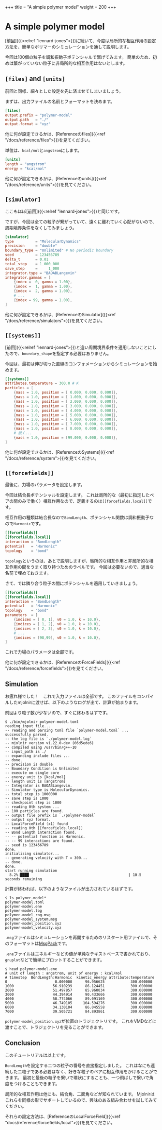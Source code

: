 +++
title  = "A simple polymer model"
weight = 200
+++

# A simple polymer model

[前回]({{<relref "lennard-jones">}})に続いて、今度は局所的な相互作用の設定方法を、簡単なポリマーのシミュレーションを通して説明します。

今回は100個の粒子を調和振動子ポテンシャルで繋げてみます。
簡単のため、初めは繋がっていない粒子に非局所的な相互作用はないとします。

## `[files]` and `[units]`

前回と同様、細々とした設定を先に済ませてしまいましょう。

まずは、出力ファイルの名前とフォーマットを決めます。

```toml
[files]
output.prefix = "polymer-model"
output.path   = "./"
output.format = "xyz"
```

他に何が設定できるかは、[Referenceのfiles]({{<ref "/docs/reference/files">}})を見てください。

単位は、`kcal/mol`と`angstrom`にします。

```toml
[units]
length = "angstrom"
energy = "kcal/mol"
```

他に何が設定できるかは、[Referenceのunits]({{<ref "/docs/reference/units">}})を見てください。

## `[simulator]`

ここもほぼ[前回]({{<relref "lennard-jones">}})と同じです。

ですが、今回は全ての粒子が繋がっていて、遠くに離れていく心配がないので、周期境界条件をなくしてみましょう。

```toml
[simulator]
type          = "MolecularDynamics"
precision     = "double"
boundary_type = "Unlimited" # No periodic boundary
seed          = 123456789
delta_t       = 0.01
total_step    = 1_000_000
save_step     =     1_000
integrator.type = "BAOABLangevin"
integrator.gammas = [
    {index =  0, gamma = 1.00},
    {index =  1, gamma = 1.00},
    {index =  2, gamma = 1.00},
    # ...
    {index = 99, gamma = 1.00},
]
```

他に何が設定できるかは、[ReferenceのSimulator]({{<ref "/docs/reference/simulators">}})を見てください。

## `[[systems]]`

[前回]({{<relref "lennard-jones">}})と違い周期境界条件を適用しないことにしたので、`boundary_shape`を指定する必要はありません。

今回は、最初は伸び切った直線のコンフォメーションからシミュレーションを始めます。

```toml
[[systems]]
attributes.temperature = 300.0 # K
particles = [
    {mass = 1.0, position = [ 0.000, 0.000, 0.000]},
    {mass = 1.0, position = [ 1.000, 0.000, 0.000]},
    {mass = 1.0, position = [ 2.000, 0.000, 0.000]},
    {mass = 1.0, position = [ 3.000, 0.000, 0.000]},
    {mass = 1.0, position = [ 4.000, 0.000, 0.000]},
    {mass = 1.0, position = [ 5.000, 0.000, 0.000]},
    {mass = 1.0, position = [ 6.000, 0.000, 0.000]},
    {mass = 1.0, position = [ 7.000, 0.000, 0.000]},
    {mass = 1.0, position = [ 8.000, 0.000, 0.000]},
    # 続く...
    {mass = 1.0, position = [99.000, 0.000, 0.000]},
]
```

他に何が設定できるかは、[ReferenceのSystems]({{<ref "/docs/reference/system">}})を見てください。

## `[[forcefields]]`

最後に、力場のパラメータを設定します。

今回は結合長ポテンシャルを設定します。
これは局所的な（最初に指定したペアの間のみで働く）相互作用なので、定義するのは`[[forcefields.local]]`です。

相互作用の種類は結合長なので`BondLength`、ポテンシャル関数は調和振動子なので`Harmonic`です。

```toml
[[forcefields]]
[[forcefields.local]]
interaction = "BondLength"
potential   = "Harmonic"
topology    = "bond"
```

`topology`というのは、あとで説明しますが、局所的な相互作用と非局所的な相互作用の間をうまく取り持つためのラベルです。
今回は必要ないので、適当な名前で埋めておきます。

さて、では隣り合う粒子の間にポテンシャルを適用していきましょう。

```toml
[[forcefields]]
[[forcefields.local]]
interaction = "BondLength"
potential   = "Harmonic"
topology    = "bond"
parameters  = [
    {indices = [ 0, 1], v0 = 1.0, k = 10.0},
    {indices = [ 1, 2], v0 = 1.0, k = 10.0},
    {indices = [ 2, 3], v0 = 1.0, k = 10.0},
    # ...
    {indices = [98,99], v0 = 1.0, k = 10.0},
]
```

これで力場のパラメータは全部です。

他に何が設定できるかは、[ReferenceのForceFields]({{<ref "/docs/reference/forcefields">}})を見てください。

## Simulation

お疲れ様でした！　これで入力ファイルは全部です。
このファイルをコンパイルしたmjolnirに渡せば、以下のようなログが出て、計算が始まります。

前回より粒子数が少ないので、すぐに終わるはずです。

```console
$ ./bin/mjolnir polymer-model.toml
reading input file...
-- reading and parsing toml file `polymer-model.toml` ...  successfully parsed.
-- the log file is `./polymer-model.log`
-- mjolnir version v1.22.0-dev (06d5ede6)
-- compiled using /usr/bin/g++-10
-- input_path is ./
-- expanding include files ...
-- done.
-- precision is double
-- Boundary Condition is Unlimited
-- execute on single core
-- energy unit is [kcal/mol]
-- length unit is [angstrom]
-- Integrator is BAOABLangevin.
-- Simulator type is MolecularDynamics.
-- total step is 1000000
-- save step is 1000
-- checkpoint step is 1000
-- reading 0th system ...
-- 100 particles are found.
-- output file prefix is `./polymer-model`
-- output xyz format.
-- LocalForceField (x1) found
-- reading 0th [[forcefields.local]]
-- Bond Length interaction found.
-- -- potential function is Harmonic.
-- -- 99 interactions are found.
-- seed is 123456789
done.
initializing simulator...
-- generating velocity with T = 300...
-- done.
done.
start running simulation
  8.2%|████                                              | 10.5 seconds remaining
```

計算が終われば、以下のようなファイルが出力されているはずです。

```console
$ ls polymer-model*
polymer-model.toml
polymer-model.ene
polymer-model.log
polymer-model_rng.msg
polymer-model_system.msg
polymer-model_position.xyz
polymer-model_velocity.xyz
```

`.msg`ファイルはシミュレーションを再開するためのリスタート用ファイルで、そのフォーマットは[MsgPack](https://msgpack.org/ja.html)です。

`.ene`ファイルはエネルギーなどの値が単純なテキストベースで書かれており、`gnuplot`などで簡単にプロットすることができます。

```console
$ head polymer-model.ene
# unit of length : angstrom, unit of energy : kcal/mol
# timestep  BondLength:Harmonic  kinetic_energy attribute:temperature
0                      0.000000      96.956625            300.000000
1000                  56.910239      86.124451            300.000000
2000                  51.497857      85.960034            300.000000
3000                  44.394914      90.433666            300.000000
4000                  50.774066      89.091169            300.000000
5000                  46.749105     104.594276            300.000000
6000                  34.130104      86.045558            300.000000
7000                  39.505721      84.893861            300.000000
```

`polymer-model_position.xyz`が位置のトラジェクトリです。
これをVMDなどに渡すことで、トラジェクトリを見ることができます。

## Conclusion

このチュートリアルは以上です。

`BondLength`を設定する二つの粒子の番号を直接指定しました。
これはなにも連続した二粒子である必要はなく、好きな粒子のペアに相互作用をかけることができます。
最初と最後の粒子を繋いで環状にすることも、一つ飛ばしで繋いで角度をつけることもできます。

局所的な相互作用は他にも、結合角、二面角などが知られています。
Mjolnirはこれらを同様の形でサポートしているので、興味のある組み合わせを試してみてください。

それらの設定方法は、[ReferenceのLocalForceField]({{<ref "docs/reference/forcefields/local">}})を見てください。
